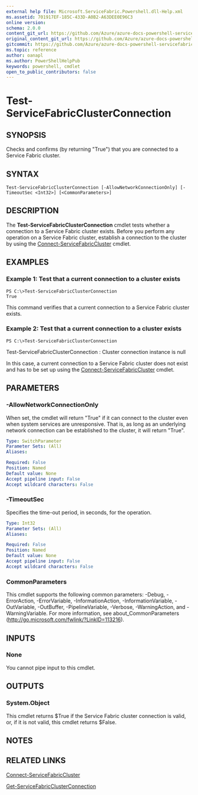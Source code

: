 ```yaml
---
external help file: Microsoft.ServiceFabric.Powershell.dll-Help.xml
ms.assetid: 701917EF-185C-433D-A0B2-A63DEE0E96C3
online version:
schema: 2.0.0
content_git_url: https://github.com/Azure/azure-docs-powershell-servicefabric/blob/master/service-fabric-cmdlets/ServiceFabric/vlatest/Test-ServiceFabricClusterConnection.md
original_content_git_url: https://github.com/Azure/azure-docs-powershell-servicefabric/blob/master/service-fabric-cmdlets/ServiceFabric/vlatest/Test-ServiceFabricClusterConnection.md
gitcommit: https://github.com/Azure/azure-docs-powershell-servicefabric/blob/
ms.topic: reference
author: oanapl
ms.author: PowerShellHelpPub
keywords: powershell, cmdlet
open_to_public_contributors: false
---
```


# Test-ServiceFabricClusterConnection

## SYNOPSIS
Checks and confirms (by returning "True") that you are connected to a Service Fabric cluster.

## SYNTAX

```
Test-ServiceFabricClusterConnection [-AllowNetworkConnectionOnly] [-TimeoutSec <Int32>] [<CommonParameters>]
```

## DESCRIPTION
The **Test-ServiceFabricClusterConnection** cmdlet tests whether a connection to a Service Fabric cluster exists. Before you perform any operation on a Service Fabric cluster, establish a connection to the cluster by using the [Connect-ServiceFabricCluster](./Connect-ServiceFabricCluster.md) cmdlet.

## EXAMPLES

### Example 1: Test that a current connection to a cluster exists
```
PS C:\>Test-ServiceFabricClusterConnection
True
```
This command verifies that a current connection to a Service Fabric cluster exists.

### Example 2: Test that a current connection to a cluster exists
```
PS C:\>Test-ServiceFabricClusterConnection
```
Test-ServiceFabricClusterConnection : Cluster connection instance is null

In this case, a current connection to a Service Fabric cluster does not exist and has to be set up using the [Connect-ServiceFabricCluster](./Connect-ServiceFabricCluster.md) cmdlet.

## PARAMETERS

### -AllowNetworkConnectionOnly
When set, the cmdlet will return "True" if it can connect to the cluster even when system services are unresponsive. That is, as long as an underlying network connection can be established to the cluster, it will return "True".

```yaml
Type: SwitchParameter
Parameter Sets: (All)
Aliases: 

Required: False
Position: Named
Default value: None
Accept pipeline input: False
Accept wildcard characters: False
```

### -TimeoutSec
Specifies the time-out period, in seconds, for the operation.

```yaml
Type: Int32
Parameter Sets: (All)
Aliases: 

Required: False
Position: Named
Default value: None
Accept pipeline input: False
Accept wildcard characters: False
```

### CommonParameters
This cmdlet supports the following common parameters: -Debug, -ErrorAction, -ErrorVariable, -InformationAction, -InformationVariable, -OutVariable, -OutBuffer, -PipelineVariable, -Verbose, -WarningAction, and -WarningVariable. For more information, see about_CommonParameters (http://go.microsoft.com/fwlink/?LinkID=113216).

## INPUTS

### None
You cannot pipe input to this cmdlet.

## OUTPUTS

### System.Object
This cmdlet returns $True if the Service Fabric cluster connection is valid, or, if it is not valid, this cmdlet returns $False.

## NOTES

## RELATED LINKS

[Connect-ServiceFabricCluster](./Connect-ServiceFabricCluster.md)

[Get-ServiceFabricClusterConnection](./Get-ServiceFabricClusterConnection.md)
